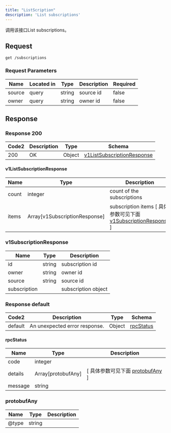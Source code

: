 ```yaml
---
title: "ListScription"
description: 'List subscriptions'
---
```



调用该接口List subscriptions。



## Request


```
get /subscriptions
```





###  Request Parameters

| Name | Located in | Type | Description |  Required |
| ---- | ---------- | ----------- | ----------- |  ---- |
| source | query | string | source id |  false |
| owner | query | string | owner id |  false |



## Response



### Response  200

 
| Code2 | Description | Type | Schema |
| ---- | ----------- | ------ | ------ |
| 200 | OK | Object | [v1ListSubscriptionResponse](#v1ListSubscriptionResponse) |

#### v1ListSubscriptionResponse

| Name | Type | Description | 
| ---- | ---- | ----------- |     
| count | integer | count of the subscriptions |          
| items | Array[v1SubscriptionResponse] | subscription items [ 具体参数可见下面 [v1SubscriptionResponse](#v1SubscriptionResponse) ] |    


  
     
   
       
         
### v1SubscriptionResponse
| Name | Type | Description | 
| ---- | ---- | ----------- |     
| id | string | subscription id |      
| owner | string | owner id |      
| source | string | source id |      
| subscription |  | subscription object |   


  
     
   
     
   
     
   
     
 
 


          
     
 
 


 


### Response  default

 
| Code2 | Description | Type | Schema |
| ---- | ----------- | ------ | ------ |
| default | An unexpected error response. | Object | [rpcStatus](#rpcStatus) |

#### rpcStatus

| Name | Type | Description | 
| ---- | ---- | ----------- |     
| code | integer |  |          
| details | Array[protobufAny] |  [ 具体参数可见下面 [protobufAny](#protobufAny) ] |       
| message | string |  |   


  
     
   
       
         
### protobufAny
| Name | Type | Description | 
| ---- | ---- | ----------- |     
| @type | string |  |   


  
     
 
 


          
     
   
     
 
 


 


